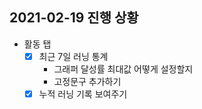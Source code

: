 ## 2021-02-19 진행 상황

- 활동 탭
    - [x] 최근 7일 러닝 통계
        - 그래퍼 달성률 최대값 어떻게 설정할지
        - 고정문구 추가하기
    - [x] 누적 러닝 기록 보여주기
